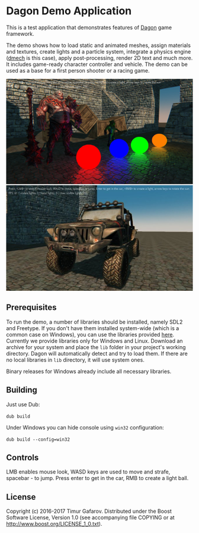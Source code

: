 Dagon Demo Application
======================
This is a test application that demonstrates features of [Dagon](https://github.com/gecko0307/dagon) game framework. 

The demo shows how to load static and animated meshes, assign materials and textures, create lights and a particle system, integrate a physics engine ([dmech](https://github.com/gecko0307/dmech) is this case), apply post-processing, render 2D text and much more. It includes game-ready character controller and vehicle. The demo can be used as a base for a first person shooter or a racing game.

[![Screenshot1](/screenshots/main-thumb.jpg)](/screenshots/main.jpg)
[![Screenshot2](/screenshots/vehicle-thumb.jpg)](/screenshots/vehicle.jpg)

Prerequisites
-------------
To run the demo, a number of libraries should be installed, namely SDL2 and Freetype. If you don't have them installed system-wide (which is a common case on Windows), you can use the libraries provided [here](https://github.com/gecko0307/dagon/releases/tag/v0.0.2). Currently we provide libraries only for Windows and Linux. Download an archive for your system and place the `lib` folder in your project's working directory. Dagon will automatically detect and try to load them. If there are no local libraries in `lib` directory, it will use system ones.

Binary releases for Windows already include all necessary libraries.

Building
--------
Just use Dub: 

`dub build`

Under Windows you can hide console using `win32` configuration: 

`dub build --config=win32`

Controls
--------
LMB enables mouse look, WASD keys are used to move and strafe, spacebar - to jump.
Press enter to get in the car, RMB to create a light ball.

License
-------
Copyright (c) 2016-2017 Timur Gafarov. Distributed under the Boost Software License, Version 1.0 (see accompanying file COPYING or at http://www.boost.org/LICENSE_1_0.txt).
